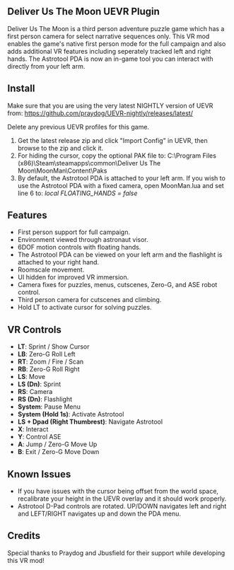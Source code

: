 ## Deliver Us The Moon UEVR Plugin
Deliver Us The Moon is a third person adventure puzzle game which has a first person camera for select narrative sequences only.  This VR mod enables the game's native first person mode for the full campaign and also adds additional VR features including seperately tracked left and right hands.  The Astrotool PDA is now an in-game tool you can interact with directly from your left arm.

## Install
Make sure that you are using the very latest NIGHTLY version of UEVR from: https://github.com/praydog/UEVR-nightly/releases/latest/

Delete any previous UEVR profiles for this game.

1. Get the latest release zip and click "Import Config" in UEVR, then browse to the zip and click it.
2. For hiding the cursor, copy the optional PAK file to: C:\Program Files (x86)\Steam\steamapps\common\Deliver Us The Moon\MoonMan\Content\Paks
3. By default, the Astrotool PDA is attached to your left arm.  If you wish to use the Astrotool PDA with a fixed camera, open MoonMan.lua and set line 6 to: *local FLOATING_HANDS = false*

## Features
* First person support for full campaign.
* Environment viewed through astronaut visor.
* 6DOF motion controls with floating hands.
* The Astrotool PDA can be viewed on your left arm and the flashlight is attached to your right hand.
* Roomscale movement.
* UI hidden for improved VR immersion.
* Camera fixes for puzzles, menus, cutscenes, Zero-G, and ASE robot control.
* Third person camera for cutscenes and climbing.
* Hold LT to activate cursor for solving puzzles.

## VR Controls
* **LT**: Sprint / Show Cursor
* **LB**: Zero-G Roll Left
* **RT**: Zoom / Fire / Scan
* **RB**: Zero-G Roll Right
* **LS**: Move
* **LS (Dn)**: Sprint
* **RS**: Camera
* **RS (Dn)**: Flashlight
* **System**: Pause Menu
* **System (Hold 1s)**: Activate Astrotool
* **LS + Dpad (Right Thumbrest)**: Navigate Astrotool
* **X**: Interact
* **Y**: Control ASE
* **A**: Jump / Zero-G Move Up
* **B**: Exit / Zero-G Move Down

## Known Issues
* If you have issues with the cursor being offset from the world space, recalibrate your height in the UEVR overlay and it should work properly.
* Astrotool D-Pad controls are rotated.  UP/DOWN navigates left and right and LEFT/RIGHT navigates up and down the PDA menu. 

## Credits
Special thanks to Praydog and Jbusfield for their support while developing this VR mod!

